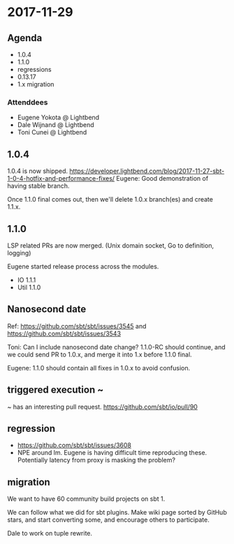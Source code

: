 # 2017-11-29

## Agenda

- 1.0.4
- 1.1.0
- regressions
- 0.13.17
- 1.x migration

### Attenddees

- Eugene Yokota @ Lightbend
- Dale Wijnand @ Lightbend
- Toni Cunei @ Lightbend

## 1.0.4

1.0.4 is now shipped.
<https://developer.lightbend.com/blog/2017-11-27-sbt-1-0-4-hotfix-and-performance-fixes/>
Eugene: Good demonstration of having stable branch.

Once 1.1.0 final comes out, then we'll delete 1.0.x branch(es) and create 1.1.x.

## 1.1.0

LSP related PRs are now merged. (Unix domain socket, Go to definition, logging)

Eugene started release process across the modules.

- IO 1.1.1
- Util 1.1.0

## Nanosecond date

Ref: https://github.com/sbt/sbt/issues/3545 and https://github.com/sbt/sbt/issues/3543

Toni: Can I include nanosecond date change?
1.1.0-RC should continue, and we could send PR to 1.0.x,
and merge it into 1.x before 1.1.0 final.

Eugene: 1.1.0 should contain all fixes in 1.0.x to avoid confusion.

## triggered execution ~ 

~ has an interesting pull request.
https://github.com/sbt/io/pull/90

## regression

- https://github.com/sbt/sbt/issues/3608
- NPE around lm. Eugene is having difficult time reproducing these. Potentially latency from proxy is masking the problem?

## migration

We want to have 60 community build projects on sbt 1.

We can follow what we did for sbt plugins. Make wiki page sorted by GitHub stars,
and start converting some, and encourage others to participate.

Dale to work on tuple rewrite.
